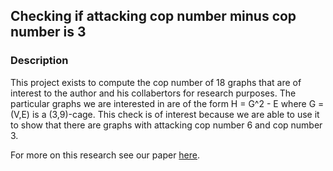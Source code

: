 ## Checking if attacking cop number minus cop number is 3

### Description

This project exists to compute the cop number of 18 graphs that are of interest to the author and his collabertors for research purposes. The particular graphs we are interested in are of the form H = G^2 - E where G = (V,E) is a (3,9)-cage. This check is of interest because we are able to use it to show that there are graphs with attacking cop number 6 and cop number 3.

For more on this research see our paper [here]([https://arxiv.org/pdf/2408.02225](https://www.sciencedirect.com/science/article/pii/S0166218X25002665)).
